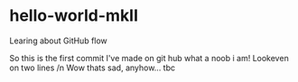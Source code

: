 # hello-world-mkII
Learing about GitHub flow

So this is the first commit I've made on git hub what a noob i am!
Lookeven on two lines /n
Wow thats sad, anyhow... tbc
